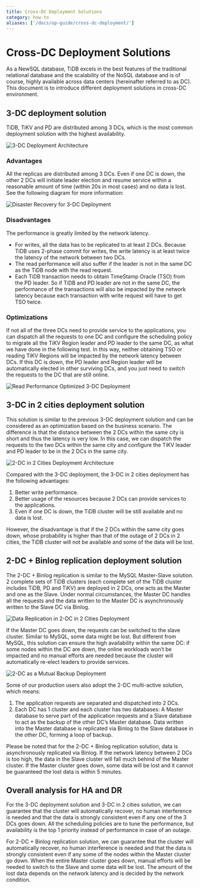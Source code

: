 ```yaml
---
title: Cross-DC Deployment Solutions
category: how-to
aliases: ['/docs/op-guide/cross-dc-deployment/']
---
```


# Cross-DC Deployment Solutions

As a NewSQL database, TiDB excels in the best features of the traditional relational database and the scalability of the NoSQL database and is of course, highly available across data centers (hereinafter referred to as DC). This document is to introduce different deployment solutions in cross-DC environment.

## 3-DC deployment solution

TiDB, TiKV and PD are distributed among 3 DCs, which is the most common deployment solution with the highest availability.

![3-DC Deployment Architecture](/media/deploy-3dc.png)

### Advantages

All the replicas are distributed among 3 DCs. Even if one DC is down, the other 2 DCs will initiate leader election and resume service within a reasonable amount of time (within 20s in most cases) and no data is lost. See the following diagram for more information:

![Disaster Recovery for 3-DC Deployment](/media/deploy-3dc-dr.png)

### Disadvantages

The performance is greatly limited by the network latency.

- For writes, all the data has to be replicated to at least 2 DCs. Because TiDB uses 2-phase commit for writes, the write latency is at least twice the latency of the network between two DCs.
- The read performance will also suffer if the leader is not in the same DC as the TiDB node with the read request.
- Each TiDB transaction needs to obtain TimeStamp Oracle (TSO) from the PD leader. So if TiDB and PD leader are not in the same DC, the performance of the transactions will also be impacted by the network latency because each transaction with write request will have to get TSO twice.

### Optimizations

If not all of the three DCs need to provide service to the applications, you can dispatch all the requests to one DC and configure the scheduling policy to migrate all the TiKV Region leader and PD leader to the same DC, as what we have done in the following test. In this way, neither obtaining TSO or reading TiKV Regions will be impacted by the network latency between DCs. If this DC is down, the PD leader and Region leader will be automatically elected in other surviving DCs, and you just need to switch the requests to the DC that are still online.

![Read Performance Optimized 3-DC Deployment](/media/deploy-3dc-optimize.png)

## 3-DC in 2 cities deployment solution

This solution is similar to the previous 3-DC deployment solution and can be considered as an optimization based on the business scenario. The difference is that the distance between the 2 DCs within the same city is short and thus the latency is very low. In this case, we can dispatch the requests to the two DCs within the same city and configure the TiKV leader and PD leader to be in the 2 DCs in the same city.

![2-DC in 2 Cities Deployment Architecture](/media/deploy-2city3dc.png)

Compared with the 3-DC deployment, the 3-DC in 2 cities deployment has the following advantages:

1. Better write performance.
2. Better usage of the resources because 2 DCs can provide services to the applications.
3. Even if one DC is down, the TiDB cluster will be still available and no data is lost.

However, the disadvantage is that if the 2 DCs within the same city goes down, whose probability is higher than that of the outage of 2 DCs in 2 cities, the TiDB cluster will not be available and some of the data will be lost.

## 2-DC + Binlog replication deployment solution

The 2-DC + Binlog replication is similar to the MySQL Master-Slave solution. 2 complete sets of TiDB clusters (each complete set of the TiDB cluster includes TiDB, PD and TiKV) are deployed in 2 DCs, one acts as the Master and one as the Slave. Under normal circumstances, the Master DC handles all the requests and the data written to the Master DC is asynchronously written to the Slave DC via Binlog.

![Data Replication in 2-DC in 2 Cities Deployment](/media/deploy-binlog.png)

If the Master DC goes down, the requests can be switched to the slave cluster. Similar to MySQL, some data might be lost. But different from MySQL, this solution can ensure the high availability within the same DC: if some nodes within the DC are down, the online workloads won’t be impacted and no manual efforts are needed because the cluster will automatically re-elect leaders to provide services.

![2-DC as a Mutual Backup Deployment](/media/deploy-backup.png)

Some of our production users also adopt the 2-DC multi-active solution, which means:

1. The application requests are separated and dispatched into 2 DCs.
2. Each DC has 1 cluster and each cluster has two databases: A Master database to serve part of the application requests and a Slave database to act as the backup of the other DC’s Master database. Data written into the Master database is replicated via Binlog to the Slave database in the other DC, forming a loop of backup.

Please be noted that for the 2-DC + Binlog replication solution, data is asynchronously replicated via Binlog. If the network latency between 2 DCs is too high, the data in the Slave cluster will fall much behind of the Master cluster. If the Master cluster goes down, some data will be lost and it cannot be guaranteed the lost data is within 5 minutes.

## Overall analysis for HA and DR

For the 3-DC deployment solution and 3-DC in 2 cities solution, we can guarantee that the cluster will automatically recover, no human interference is needed and that the data is strongly consistent even if any one of the 3 DCs goes down. All the scheduling policies are to tune the performance, but availability is the top 1 priority instead of performance in case of an outage.

For 2-DC + Binlog replication solution,  we can guarantee that the cluster will automatically recover, no human interference is needed and that the data is strongly consistent even if any some of the nodes within the Master cluster go down. When the entire Master cluster goes down, manual efforts will be needed to switch to the Slave and some data will be lost. The amount of the lost data depends on the network latency and is decided by the network condition.
